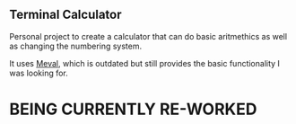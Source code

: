 ## Terminal Calculator

Personal project to create a calculator that can do basic aritmethics as well as changing the numbering system.

It uses [Meval](https://github.com/rekka/meval-rs), which is outdated but still provides the basic functionality I was looking for.

# BEING CURRENTLY RE-WORKED